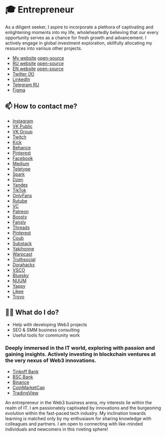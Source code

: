 # 🎓 Entrepreneur
As a diligent seeker, I aspire to incorporate a plethora of captivating and enlightening moments into my life, wholeheartedly believing that our every opportunity serves as a chance for fresh growth and advancement. I actively engage in global investment exploration, skillfully allocating my resources into various other projects.

- [My website](https://gusev.biz) [open-source](https://github.com/GusevSviatodslav/.github)
- [RU website](https://gusevlife.com) [open-source](https://github.com/ViWide-Music-Videos/.github)
- [EN website](https://socforce.com) [open-source](https://github.com/Guru-Venture-Capital/.github)
- [Twitter (X)](https://x.com/gusevlife)
- [LinkedIn](https://www.linkedin.com/in/gusevlife/)
- [Telegram RU](https://t.me/gusevself)
- [Figma](https://www.figma.com/@gusev)

## 📫 How to contact me?
- [Instagram](https://www.instagram.com/gusevsvyatoslav/)
- [VK Public](https://vk.com/btc.bitcoin)
- [VK Group](https://vk.com/gusevself)
- [Twitch](https://www.twitch.tv/gusevtv)
- [Kick](https://kick.com/gusevlive)
- [Behance](https://www.behance.net/sviatoshusiev)
- [Pinterest](https://pinterest.com/gusevlive/)
- [Facebook](https://www.facebook.com/profile.php?id=100092535331385)
- [Medium](https://mediaboss.medium.com/)
- [Teletype](https://teletype.in/@gusevlife)
- [Spark](https://spark.ru/startup/gusev)
- [Dzen](https://dzen.ru/gusevlive)
- [Yandex](https://yandex.com/profile/12695587531)
- [TikTok](https://www.tiktok.com/@gusevsvyatoslav)
- [OnlyFans](https://onlyfans.com/gusevlive)
- [Rutube](https://rutube.ru/channel/36690205/)
- [VC](https://vc.ru/gusev)
- [Patreon](https://www.patreon.com/gusev)
- [Boosty](https://boosty.to/sviatoslav)
- [Fansly](https://fansly.com/sviatoslavgusev/posts)
- [Threads](https://www.threads.net/@gusevsvyatoslav)
- [Pinterest](https://www.pinterest.com/gusevlife/)
- [Coub](https://coub.com/gusevsviatoslav)
- [Substack](https://shurygina.substack.com)
- [Yakihonne](https://yakihonne.com/users/nprofile1qqsy5z5u85gzhel6cvsh4tk2n4r3t3frd622pwq2mh3kxrf4gu04ljszqqpsgqqqqqqq78p5qu)
- [Warpcast](https://warpcast.com/shurygina)
- [Truthsocial](https://truthsocial.com/@sviatoslavgusev)
- [Dorahacks](https://dorahacks.io/hacker/gusev)
- [VSCO](https://vsco.co/sviatoslavgusev/gallery)
- [Bluesky](https://bsky.app/profile/gusevlife.bsky.social)
- [NUUM](https://nuum.ru/channel/GusevSviatoslav)
- [Yappy](https://yappy.media/n/gusevsviatoalav)
- [Likee](https://l.likee.video/p/Tp1jpT)
- [Trovo](https://trovo.live/s/gusevlive)

## 👨‍💻 What do I do?
- Help with developing Web3 projects
- SEO & SMM business consulting
- Useful tools for community work

### Deeply immersed in the IT world, exploring with passion and gaining insights. Actively investing in blockchain ventures at the very nexus of Web3 innovations.
- [Tinkoff Bank](https://www.tbank.ru/invest/social/profile/GusevSvyatoslav/)
- [BSC Bank](https://bcs-express.ru/profit/profile/1ca13112-1a03-4b94-ae64-d64168a0c6d1)
- [Binance](https://www.binance.com/ru/square/profile/gusev)
- [CoinMarketCap](https://coinmarketcap.com/community/ru/profile/JasonGatsby/)
- [TradingView](https://ru.tradingview.com/u/DeFiTON/)

An entrepreneur in the Web3 business arena, my interests lie within the realm of IT. I am passionately captivated by innovations and the burgeoning evolution within the fast-paced tech industry. My inclination towards learning is matched only by my enthusiasm for sharing knowledge with colleagues and partners. I am open to connecting with like-minded individuals and newcomers in this riveting sphere!
